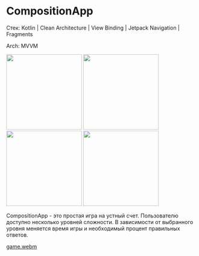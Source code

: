 # CompositionApp
Стек: Kotlin | Clean Architecture | View Binding | Jetpack Navigation  | Fragments

Arch: MVVM

<img src="https://github.com/vsened/CompositionApp/assets/62769202/dec669fa-ba08-4a53-9260-0ff73a4d6f07" width="200">
<img src="https://github.com/vsened/CompositionApp/assets/62769202/050aebce-8cd7-4289-bd1f-e7f231428852" width="200">
<img src="https://github.com/vsened/CompositionApp/assets/62769202/def3bf61-f2e9-4f73-82ea-e08c9ec294ec" width="200">
<img src="https://github.com/vsened/CompositionApp/assets/62769202/089e1a97-36e2-4273-b9c2-2916dfa0e849" width="200">


CompositionApp - это простая игра на устный счет. Пользователю доступно несколько уровней сложности. В зависимости от выбранного уровня меняется время игры и необходимый процент правильных ответов.


[game.webm](https://github.com/vsened/CompositionApp/assets/62769202/f4d2285c-6f4a-4980-b5de-f3e756bc08ca)
